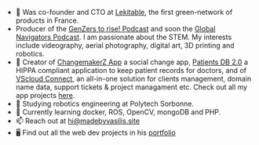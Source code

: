 - 👋 Was co-founder and CTO at <a href="https://www.lekitable.fr">Lekitable</a>, the first green-network of products in France. 
- Producer of the <a href="https://podcast.changemakerz.org/">GenZers to rise! Podcast</a> and soon the <a href="https://globalnavigators.eu/">Global Navigators Podcast</a>. I am passionate about the STEM. My interests include videography, aerial photography, digital art, 3D printing and robotics.
- 📐 Creator of <a href="https://podcast.changemakerz.org/changemakerz">ChangemakerZ App</a> a social change app, <a href="https://madebyvasilis.site/apps">Patients DB 2.0</a> a HIPPA compliant application to keep patient records for doctors, and of <a href="https://cloud.madebyvasilis.site">VScloud Connect</a>, an all-in-one solution for clients management, domain name data, support tickets & project managament etc. Check out all my app projects <a href="https://madebyvasilis.site/apps">here</a>.
- 👀 Studying robotics engineering at Polytech Sorbonne. 
- 🌱 Currently learning docker, ROS, OpenCV, mongoDB and PHP.
- 📫 Reach out at <a href="mailto:hi@madebyvasilis.site">hi@madebyvasilis.site</a>
- 🖥 Find out all the web dev projects in his <a href="https://www.madebyvasilis.site/portfolio">portfolio</a>

<!---
vskarleas/vskarleas is a ✨ special ✨ repository because its `README.md` (this file) appears on your GitHub profile.
You can click the Preview link to take a look at your changes.
--->
